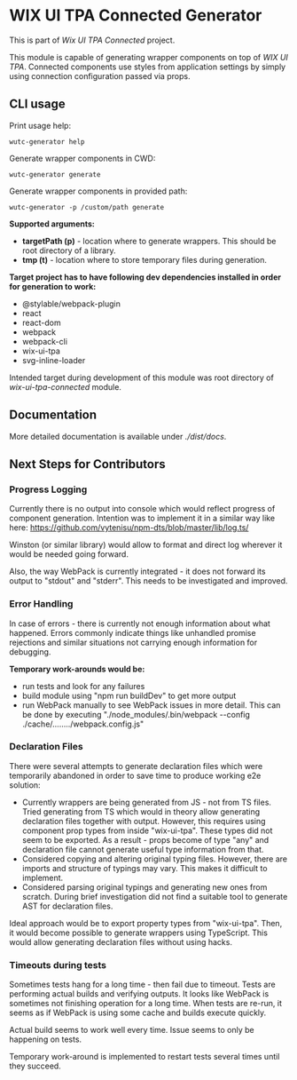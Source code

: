 # WIX UI TPA Connected Generator

This is part of _Wix UI TPA Connected_ project.

This module is capable of generating wrapper components on top of _WIX UI TPA_. Connected components use styles from application settings by simply using connection configuration passed via props.

## CLI usage

Print usage help:

```
wutc-generator help
```

Generate wrapper components in CWD:

```
wutc-generator generate
```

Generate wrapper components in provided path:

```
wutc-generator -p /custom/path generate
```

**Supported arguments:**

- **targetPath (p)** - location where to generate wrappers. This should be root directory of a library.
- **tmp (t)** - location where to store temporary files during generation.

**Target project has to have following dev dependencies installed in order for generation to work:**

- @stylable/webpack-plugin
- react
- react-dom
- webpack
- webpack-cli
- wix-ui-tpa
- svg-inline-loader

Intended target during development of this module was root directory of _wix-ui-tpa-connected_ module.

## Documentation

More detailed documentation is available under _./dist/docs_.

## Next Steps for Contributors

### Progress Logging

Currently there is no output into console which would reflect progress of component generation.
Intention was to implement it in a similar way like here: https://github.com/vytenisu/npm-dts/blob/master/lib/log.ts/

Winston (or similar library) would allow to format and direct log wherever it would be needed going forward.

Also, the way WebPack is currently integrated - it does not forward its output to "stdout" and "stderr". This needs to be investigated and improved.

### Error Handling

In case of errors - there is currently not enough information about what happened. Errors commonly indicate things like unhandled promise rejections and similar situations not carrying enough information for debugging.

**Temporary work-arounds would be:**

- run tests and look for any failures
- build module using "npm run buildDev" to get more output
- run WebPack manually to see WebPack issues in more detail. This can be done by executing "./node_modules/.bin/webpack --config ./cache/......../webpack.config.js"

### Declaration Files

There were several attempts to generate declaration files which were temporarily abandoned in order to save time to produce working e2e solution:

- Currently wrappers are being generated from JS - not from TS files. Tried generating from TS which would in theory allow generating declaration files together with output. However, this requires using component prop types from inside "wix-ui-tpa". These types did not seem to be exported. As a result - props become of type "any" and declaration file cannot generate useful type information from that.
- Considered copying and altering original typing files. However, there are imports and structure of typings may vary. This makes it difficult to implement.
- Considered parsing original typings and generating new ones from scratch. During brief investigation did not find a suitable tool to generate AST for declaration files.

Ideal approach would be to export property types from "wix-ui-tpa". Then, it would become possible to generate wrappers using TypeScript. This would allow generating declaration files without using hacks.

### Timeouts during tests

Sometimes tests hang for a long time - then fail due to timeout. Tests are performing actual builds and verifying outputs. It looks like WebPack is sometimes not finishing operation for a long time. When tests are re-run, it seems as if WebPack is using some cache and builds execute quickly.

Actual build seems to work well every time. Issue seems to only be happening on tests.

Temporary work-around is implemented to restart tests several times until they succeed.

